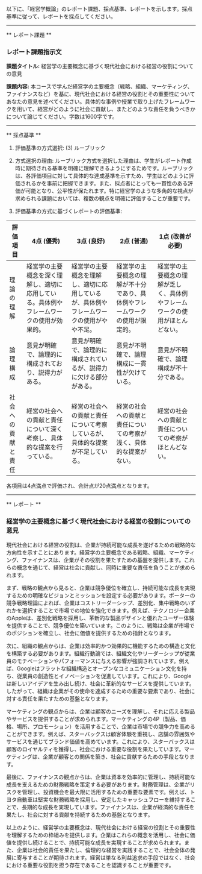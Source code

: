 以下に、「経営学概論」のレポート課題、採点基準、レポートを示します。採点基準に従って、レポートを採点してください。

---------------------------------------
** レポート課題 **

### レポート課題指示文

**課題タイトル:** 経営学の主要概念に基づく現代社会における経営の役割についての意見

**課題内容:** 本コースで学んだ経営学の主要概念（戦略、組織、マーケティング、ファイナンスなど）を基に、現代社会における経営の役割とその重要性についてあなたの意見を述べてください。具体的な事例や授業で取り上げたフレームワークを用いて、経営がどのように社会に貢献し、またどのような責任を負うべきかについて論じてください。字数は1600字です。

---------------------------------------
** 採点基準 **

1. 評価基準の方式選択: (3) ルーブリック

2. 方式選択の理由:
ルーブリック方式を選択した理由は、学生がレポート作成時に期待される基準を明確に理解できるようにするためです。ルーブリックは、各評価項目に対して具体的な達成基準を示すため、学生はどのように評価されるかを事前に把握できます。また、採点者にとっても一貫性のある評価が可能となり、公平性が保たれます。特に経営学のような多角的な視点が求められる課題においては、複数の観点を明確に評価することが重要です。

3. 評価基準の方式に基づくレポートの評価基準:

| 評価項目       | 4点 (優秀)                                                                 | 3点 (良好)                                                               | 2点 (普通)                                                               | 1点 (改善が必要)                                                         |
|----------------|----------------------------------------------------------------------------|--------------------------------------------------------------------------|--------------------------------------------------------------------------|---------------------------------------------------------------------------|
| 理論の理解     | 経営学の主要概念を深く理解し、適切に応用している。具体例やフレームワークの使用が効果的。 | 経営学の主要概念を理解し、適切に応用しているが、具体例やフレームワークの使用がやや不足。 | 経営学の主要概念の理解が不十分であり、具体例やフレームワークの使用が限定的。 | 経営学の主要概念の理解が乏しく、具体例やフレームワークの使用がほとんどない。 |
| 論理構成       | 意見が明確で、論理的に構成されており、説得力がある。                             | 意見が明確で、論理的に構成されているが、説得力に欠ける部分がある。             | 意見が不明確で、論理構成に一貫性が欠けている。                                   | 意見が不明確で、論理構成が不十分である。                                       |
| 社会への貢献と責任 | 経営の社会への貢献と責任について深く考察し、具体的な提案を行っている。                 | 経営の社会への貢献と責任について考察しているが、具体的な提案が不足している。     | 経営の社会への貢献と責任についての考察が浅く、具体的な提案がない。               | 経営の社会への貢献と責任についての考察がほとんどない。                           |

各項目は4点満点で評価され、合計点が20点満点となります。

---------------------------------------
** レポート **
### 経営学の主要概念に基づく現代社会における経営の役割についての意見

現代社会における経営の役割は、企業が持続可能な成長を遂げるための戦略的な方向性を示すことにあります。経営学の主要概念である戦略、組織、マーケティング、ファイナンスは、企業がその役割を果たすための基盤を提供します。これらの概念を通じて、経営は社会に貢献し、同時に重要な責任を負うことが求められます。

まず、戦略の観点から見ると、企業は競争優位を確立し、持続可能な成長を実現するための明確なビジョンとミッションを設定する必要があります。ポーターの競争戦略理論によれば、企業はコストリーダーシップ、差別化、集中戦略のいずれかを選択することで市場での地位を強化できます。例えば、テクノロジー企業のAppleは、差別化戦略を採用し、革新的な製品デザインと優れたユーザー体験を提供することで、競争優位を築いています。このように、戦略は企業が市場でのポジションを確立し、社会に価値を提供するための指針となります。

次に、組織の観点からは、企業は効率的かつ効果的に機能するための構造と文化を構築する必要があります。組織行動論では、組織文化やリーダーシップが従業員のモチベーションやパフォーマンスに与える影響が強調されています。例えば、Googleはフラットな組織構造とオープンなコミュニケーション文化を持ち、従業員の創造性とイノベーションを促進しています。これにより、Googleは新しいアイデアを生み出し続け、社会に革新的なサービスを提供しています。したがって、組織は企業がその使命を達成するための重要な要素であり、社会に対する責任を果たすための基盤となります。

マーケティングの観点からは、企業は顧客のニーズを理解し、それに応える製品やサービスを提供することが求められます。マーケティングの4P（製品、価格、場所、プロモーション）を活用することで、企業は市場での競争力を高めることができます。例えば、スターバックスは顧客体験を重視し、店舗の雰囲気やサービスを通じてブランド価値を高めています。これにより、スターバックスは顧客のロイヤルティを獲得し、社会における重要な役割を果たしています。マーケティングは、企業が顧客との関係を築き、社会に貢献するための手段となります。

最後に、ファイナンスの観点からは、企業は資本を効率的に管理し、持続可能な成長を支えるための財務戦略を策定する必要があります。財務管理は、企業がリスクを管理し、投資機会を最大限に活用するための重要な要素です。例えば、トヨタ自動車は堅実な財務戦略を採用し、安定したキャッシュフローを維持することで、長期的な成長を実現しています。ファイナンスは、企業が経済的な責任を果たし、社会に対する貢献を持続するための基盤となります。

以上のように、経営学の主要概念は、現代社会における経営の役割とその重要性を理解するための枠組みを提供します。企業はこれらの概念を活用し、社会に価値を提供し続けることで、持続可能な成長を実現することが求められます。また、企業は社会的責任を果たし、倫理的な経営を実践することで、社会全体の発展に寄与することが期待されます。経営は単なる利益追求の手段ではなく、社会における重要な役割を担う存在であることを認識することが重要です。

